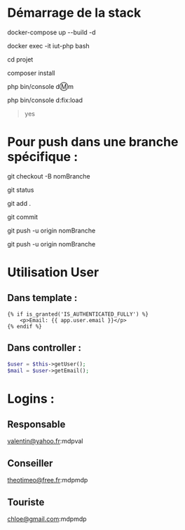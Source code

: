 # Démarrage de la stack

docker-compose up --build -d

docker exec -it iut-php bash

cd projet

composer install

php bin/console d:m:m

php bin/console d:fix:load
>yes

# Pour push dans une branche spécifique :
git checkout -B nomBranche

git status

git add .

git commit

git push -u origin nomBranche

git push -u origin nomBranche

# Utilisation User
## Dans template :
```twig
{% if is_granted('IS_AUTHENTICATED_FULLY') %}
    <p>Email: {{ app.user.email }}</p>
{% endif %}
```

## Dans controller :
```php
$user = $this->getUser();
$mail = $user->getEmail();
```

# Logins :
## Responsable
valentin@yahoo.fr:mdpval

## Conseiller
theotimeo@free.fr:mdpmdp

## Touriste
chloe@gmail.com:mdpmdp

